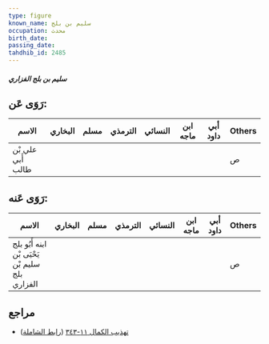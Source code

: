 ```yaml
---
type: figure
known_name: سليم بن بلج
occupation: محدث
birth_date:
passing_date:
tahdhib_id: 2485
---
```

##### سليم بن بلج الفزاري

## رَوَى عَن:
| الاسم             | البخاري | مسلم | الترمذي | النسائي | ابن ماجه | أبي داود | Others |
| ----------------- | ------- | ---- | ------- | ------- | -------- | -------- | ------ |
| علي بْن أَبي طالب |         |      |         |         |          |          | ص      |
## رَوَى عَنه:
| الاسم                                           | البخاري | مسلم | الترمذي | النسائي | ابن ماجه | أبي داود | Others |
| ----------------------------------------------- | ------- | ---- | ------- | ------- | -------- | -------- | ------ |
| ابنه أَبُو بلج يَحْيَى بْن سليم بْن بلج الفزاري |         |      |         |         |          |          | ص      |
## مراجع
- [تهذيب الكمال ١١-٣٤٣](obsidian://open?vault=Tahdhib-al-Kamal&file=Figures/٢٤٨٥-سليم%20بن%20بلج%20الفزاري) ([رابط الشاملة](https://shamela.ws/book/3722/5663))